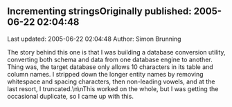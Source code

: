 ## Incrementing stringsOriginally published: 2005-06-22 02:04:48 
Last updated: 2005-06-22 02:04:48 
Author: Simon Brunning 
 
The story behind this one is that I was building a database conversion utility, converting both schema and data from one database engine to another. Thing was, the target database only allows 10 characters in its table and column names. I stripped down the longer entity names by removing whitespace and spacing characters, then non-leading vowels, and at the last resort, I truncated.\n\nThis worked on the whole, but I was getting the occasional duplicate, so I came up with this.